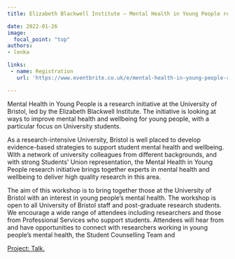 ```yaml
---
title: Elizabeth Blackwell Institute – Mental Health in Young People research initiative Workshop - Thursday 10 February, 10.00am-12.00pm

date: 2022-01-26
image:
  focal_point: "top"
authors:
- lenka

links:
 - name: Registration
   url: 'https://www.eventbrite.co.uk/e/mental-health-in-young-people-research-initiative-workshop-registration-242964181407'

---
```


Mental Health in Young People is a research initiative at the University of Bristol, led by the Elizabeth Blackwell Institute. The initiative is looking at ways to improve mental health and wellbeing for young people, with a particular focus on University students.

<!--more-->

As a research-intensive University, Bristol is well placed to develop evidence-based strategies to support student mental health and wellbeing. With a network of university colleagues from different backgrounds, and with strong Students' Union representation, the Mental Health in Young People research initiative brings together experts in mental health and wellbeing to deliver high quality research in this area.

 

The aim of this workshop is to bring together those at the University of Bristol with an interest in young people’s mental health. The workshop is open to all University of Bristol staff and post-graduate research students. We encourage a wide range of attendees including researchers and those from Professional Services who support students. Attendees will hear from and have opportunities to connect with researchers working in young people’s mental health, the Student Counselling Team and

[Project: Talk.](https://www.projecttalk.org.uk/)